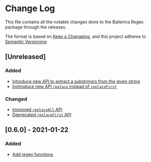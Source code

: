 # Change Log
This file contains all the notable changes done to the Ballerina Regex package through the releases.

The format is based on [Keep a Changelog](https://keepachangelog.com/en/1.0.0/),
and this project adheres to [Semantic Versioning](https://semver.org/spec/v2.0.0.html).

## [Unreleased]

### Added
- [Introduce new API to extract a substring/s from the given string](https://github.com/ballerina-platform/ballerina-standard-library/issues/2769)
- [Inntroduce new API `replace` instead of `replaceFirst`](https://github.com/ballerina-platform/ballerina-standard-library/issues/2772)

### Changed
- [Improved `replaceAll` API](https://github.com/ballerina-platform/ballerina-standard-library/issues/2772)
- [Deprecated `replaceFirst` API](https://github.com/ballerina-platform/ballerina-standard-library/issues/2772)

## [0.6.0] - 2021-01-22

### Added
- [Add regex functions](https://github.com/ballerina-platform/ballerina-standard-library/issues/1223)